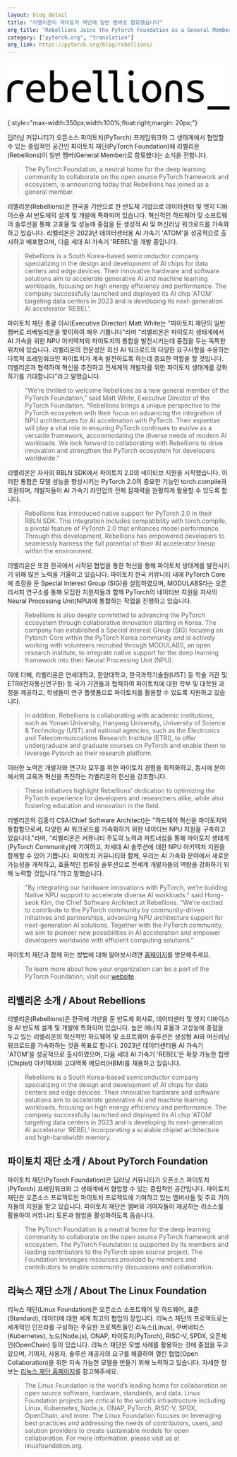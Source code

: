```yaml
---
layout: blog_detail
title: "리벨리온이 파이토치 재단에 일반 멤버로 합류했습니다"
org_title: "Rebellions Joins the PyTorch Foundation as a General Member"
category: ["pytorch.org", "translation"]
org_link: https://pytorch.org/blog/rebellions/
---
```


![Rebellions logo](/assets/images/rebellions-logo.svg){:style="max-width:350px;width:100%;float:right;margin: 20px;"}

딥러닝 커뮤니티가 오픈소스 파이토치(PyTorch) 프레임워크와 그 생태계에서 협업할 수 있는 중립적인 공간인 파이토치 재단(PyTorch Foundation)에 리벨리온(Rebellions)이 일반 멤버(General Member)로 합류했다는 소식을 전합니다.
> The PyTorch Foundation, a neutral home for the deep learning community to collaborate on the open source PyTorch framework and ecosystem, is announcing today that Rebellions has joined as a general member.

리벨리온(Rebellions)은 한국을 기반으로 한 반도체 기업으로 데이터센터 및 엣지 디바이스용 AI 반도체의 설계 및 개발에 특화되어 있습니다. 혁신적인 하드웨어 및 소프트웨어 솔루션을 통해 고효율 및 성능에 중점을 둔 생성적 AI 및 머신러닝 워크로드를 가속화하고 있습니다. 리벨리온은 2023년 데이터센터용 AI 가속기 'ATOM'을 성공적으로 출시하고 배포했으며, 다음 세대 AI 가속기 'REBEL'을 개발 중입니다.
> Rebellions is a South Korea-based semiconductor company specializing in the design and development of AI chips for data centers and edge devices. Their innovative hardware and software solutions aim to accelerate generative AI and machine learning workloads, focusing on high energy efficiency and performance. The company successfully launched and deployed its AI chip ‘ATOM’ targeting data centers in 2023 and is developing its next-generation AI accelerator ‘REBEL’.

파이토치 재단 총괄 이사(Executive Director) Matt White는 "파이토치 재단의 일반 멤버로 리베일리온을 맞이하여 매우 기쁩니다"라며 "리벨리온은 파이토치 생태계에서 AI 가속을 위한 NPU 아키텍처와 파이토치의 통합을 발전시키는데 중점을 두는 독특한 위치에 있습니다. 리벨리온의 전문성은 최신 AI 워크로드의 다양한 요구사항을 수용하는 다목적 프레임워크인 파이토치가 계속 발전하도록 하는데 중요한 역할을 할 것입니다. 리벨리온과 협력하여 혁신을 추진하고 전세계의 개발자를 위한 파이토치 생태계를 강화하기를 기대합니다"라고 말했습니다.
> "We’re thrilled to welcome Rebellions as a new general member of the PyTorch Foundation,” said Matt White, Executive Director of the PyTorch Foundation. “Rebellions brings a unique perspective to the PyTorch ecosystem with their focus on advancing the integration of NPU architectures for AI acceleration with PyTorch. Their expertise will play a vital role in ensuring PyTorch continues to evolve as a versatile framework, accommodating the diverse needs of modern AI workloads. We look forward to collaborating with Rebellions to drive innovation and strengthen the PyTorch ecosystem for developers worldwide.”

리벨리온은 자사의 RBLN SDK에서 파이토치 2.0의 네이티브 지원을 시작했습니다. 이러한 통합은 모델 성능을 향상시키는 PyTorch 2.0의 중요한 기능인 torch.compile과 호환되며, 개발자들이 AI 가속기 라인업의 전체 잠재력을 원활하게 활용할 수 있도록 합니다.
> Rebellions has introduced native support for PyTorch 2.0 in their RBLN SDK. This integration includes compatibility with torch.compile, a pivotal feature of PyTorch 2.0 that enhances model performance. Through this development, Rebellions has empowered developers to seamlessly harness the full potential of their AI accelerator lineup within the environment.

리벨리온은 또한 한국에서 시작된 협업을 통한 혁신을 통해 파이토치 생태계를 발전시키기 위해 많은 노력을 기울이고 있습니다. 파이토치 한국 커뮤니티 내에 PyTorch Core에 초점을 둔 Special Interest Group (SIG)을 설립하였으며, MODULABS라는 오픈 리서치 연구소를 통해 모집한 지원자들과 함께 PyTorch의 네이티브 지원을 자사의 Neural Processing Unit(NPU)에 통합하는 작업을 진행하고 있습니다.
> Rebellions is also deeply committed to advancing the PyTorch ecosystem through collaborative innovation starting in Korea. The company has established a Special Interest Group (SIG) focusing on Pytorch Core within the PyTorch Korea community and is actively working with volunteers recruited through MODULABS, an open research institute, to integrate native support for the deep learning framework into their Neural Processing Unit (NPU).

이에 더해, 리벨리온은 연세대학교, 한양대학교, 한국과학기술원(UST) 등 학술 기관 및 ETRI(전자통신연구원) 등 국가 기관들과 협력하여 파이토치에 대한 학부 및 대학원 과정을 제공하고, 학생들이 연구 플랫폼으로 파이토치를 활용할 수 있도록 지원하고 있습니다.
> In addition, Rebellions is collaborating with academic institutions, such as Yonsei University, Hanyang University, University of Science & Technology (UST)  and national agencies, such as the Electronics and Telecommunications Research Institute (ETRI), to offer undergraduate and graduate courses on PyTorch and enable them to leverage Pytorch as their research platform.

이러한 노력은 개발자와 연구자 모두를 위한 파이토치 경험을 최적화하고, 동시에 분야에서의 교육과 혁신을 촉진하는 리벨리온의 헌신을 강조합니다.
> These initiatives highlight Rebellions' dedication to optimizing the PyTorch experience for developers and researchers alike, while also fostering education and innovation in the field.

리벨리온의 김홍석 CSA(Chief Software Architect)는 "하드웨어 혁신을 파이토치와 통합함으로써, 다양한 AI 워크로드를 가속화하기 위한 네이티브 NPU 지원을 구축하고 있습니다."라며, "리벨리온은 커뮤니티 주도의 노력과 파트너십을 통해 파이토치 생태계(PyTorch Community)에 기여하고, 차세대 AI 솔루션에 대한 NPU 아키텍처 지원을 함께할 수 있어 기쁩니다. 파이토치 커뮤니티와 함께, 우리는 AI 가속화 분야에서 새로운 가능성을 개척하고, 효율적인 컴퓨팅 솔루션으로 전세계 개발자들의 역량을 강화하기 위해 노력할 것입니다."라고 말했습니다.
> "By integrating our hardware innovations with PyTorch, we’re building Native NPU support to accelerate diverse AI workloads." said Hong-seok Kim, the Chief Software Architect at Rebellions. "We're excited to contribute to the PyTorch community by community-driven initiatives and partnerships, advancing NPU architecture support for next-generation AI solutions. Together with the PyTorch community, we aim to pioneer new possibilities in AI acceleration and empower developers worldwide with efficient computing solutions."

파이토치 재단과 함께 하는 방법에 대해 알아보시려면 [홈페이지](https://pytorch.org/join)를 방문해주세요.
> To learn more about how your organization can be a part of the PyTorch Foundation, visit our [website](https://pytorch.org/join).

## 리벨리온 소개 / About Rebellions

리벨리온(Rebellions)은 한국에 기반을 둔 반도체 회사로, 데이터센터 및 엣지 디바이스용 AI 반도체 설계 및 개발에 특화되어 있습니다. 높은 에너지 효율과 고성능에 중점을 두고 있는 리벨리온의 혁신적인 하드웨어 및 소프트웨어 솔루션은 생성형 AI와 머신러닝 워크로드를 가속화하는 것을 목표로 합니다. 2023년 데이터센터용 AI 가속기 'ATOM'을 성공적으로 출시하였으며, 다음 세대 AI 가속기 'REBEL'은 확장 가능한 칩렛(Chiplet) 아키텍처와 고대역폭 메모리(HBM)를 채용하고 있습니다.
> Rebellions is a South Korea-based semiconductor company specializing in the design and development of AI chips for data centers and edge devices. Their innovative hardware and software solutions aim to accelerate generative AI and machine learning workloads, focusing on high energy efficiency and performance. The company successfully launched and deployed its AI chip ‘ATOM’ targeting data centers in 2023 and is developing its next-generation AI accelerator ‘REBEL’ incorporating a scalable chiplet architecture and high-bandwidth memory.

## 파이토치 재단 소개 / About PyTorch Foundation

파이토치 재단(PyTorch Foundation)은 딥러닝 커뮤니티가 오픈소스 파이토치(PyTorch) 프레임워크와 그 생태계에서 협업할 수 있는 중립적인 공간입니다. 파이토치 재단은 오픈소스 프로젝트인 파이토치 프로젝트에 기여하고 있는 멤버사들 및 주요 기여자들의 지원을 받고 있습니다. 파이토치 재단은 멤버와 기여자들이 제공하는 리소스를 활용하여 커뮤니티 토론과 협업을 활성화하도록 돕습니다.
> The PyTorch Foundation is a neutral home for the deep learning community to collaborate on the open source PyTorch framework and ecosystem. The PyTorch Foundation is supported by its members and leading contributors to the PyTorch open source project. The Foundation leverages resources provided by members and contributors to enable community discussions and collaboration.

## 리눅스 재단 소개 / About The Linux Foundation

리눅스 재단(Linux Foundation)은 오픈소스 소프트웨어 및 하드웨어, 표준(Standard), 데이터에 대한 세계 최고의 협업의 장입니다. 리눅스 재단의 프로젝트로는 세계적인 인프라를 구성하는 주요한 프로젝트들인 리눅스(Linux), 쿠버네티스(Kubernetes), 노드(Node.js), ONAP, 파이토치(PyTorch), RISC-V, SPDX, 오픈체인(OpenChain) 등이 있습니다. 리눅스 재단은 모범 사례를 활용하는 것에 중점을 두고 있으며, 기여자, 사용자, 솔루션 제공자의 요구를 해결하여 열린 협업(Open Collaboration)을 위한 지속 가능한 모델을 만들기 위해 노력하고 있습니다. 자세한 정보는 [리눅스 재단 홈페이지](https://linuxfoundation.org)를 참고해주세요.
> The Linux Foundation is the world’s leading home for collaboration on open source software, hardware, standards, and data. Linux Foundation projects are critical to the world’s infrastructure including Linux, Kubernetes, Node.js, ONAP, PyTorch, RISC-V, SPDX, OpenChain, and more. The Linux Foundation focuses on leveraging best practices and addressing the needs of contributors, users, and solution providers to create sustainable models for open collaboration. For more information, please visit us at linuxfoundation.org.
